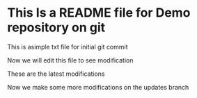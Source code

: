 # This Is a README file for Demo repository on git

This is asimple txt file for initial git commit 

Now we will edit this file to see modification

These are the latest modifications

Now we make some more modifications on the updates branch